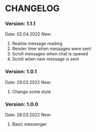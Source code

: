 # CHANGELOG

### Version: 1.1.1

Date: 02.04.2022
New:
1) Realize message reading
2) Render time when messages were sent
3) Scroll messages when chat is opened
4) Scroll when new message is sent


### Version: 1.0.1

Date: 29.03.2022
New:
1) Change some style


### Version: 1.0.0

Date: 28.03.2022
New: 
1) Basic messenger